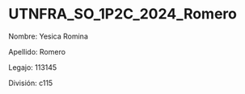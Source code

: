 # UTNFRA_SO_1P2C_2024_Romero
Nombre: Yesica Romina

Apellido: Romero

Legajo: 113145

División: c115
